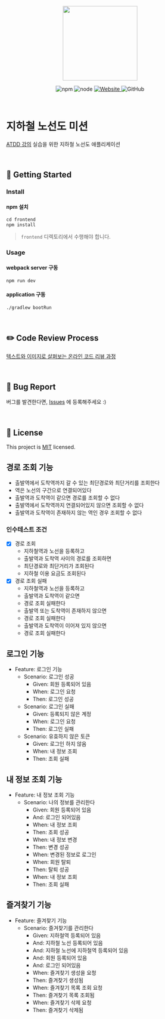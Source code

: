 <p align="center">
    <img width="200px;" src="https://raw.githubusercontent.com/woowacourse/atdd-subway-admin-frontend/master/images/main_logo.png"/>
</p>
<p align="center">
  <img alt="npm" src="https://img.shields.io/badge/npm-6.14.15-blue">
  <img alt="node" src="https://img.shields.io/badge/node-14.18.2-blue">
  <a href="https://edu.nextstep.camp/c/R89PYi5H" alt="nextstep atdd">
    <img alt="Website" src="https://img.shields.io/website?url=https%3A%2F%2Fedu.nextstep.camp%2Fc%2FR89PYi5H">
  </a>
  <img alt="GitHub" src="https://img.shields.io/github/license/next-step/atdd-subway-admin">
</p>

<br>

# 지하철 노선도 미션
[ATDD 강의](https://edu.nextstep.camp/c/R89PYi5H) 실습을 위한 지하철 노선도 애플리케이션

<br>

## 🚀 Getting Started

### Install
#### npm 설치
```
cd frontend
npm install
```
> `frontend` 디렉토리에서 수행해야 합니다.

### Usage
#### webpack server 구동
```
npm run dev
```
#### application 구동
```
./gradlew bootRun
```
<br>

## ✏️ Code Review Process
[텍스트와 이미지로 살펴보는 온라인 코드 리뷰 과정](https://github.com/next-step/nextstep-docs/tree/master/codereview)

<br>

## 🐞 Bug Report

버그를 발견한다면, [Issues](https://github.com/next-step/atdd-subway-service/issues) 에 등록해주세요 :)

<br>

## 📝 License

This project is [MIT](https://github.com/next-step/atdd-subway-service/blob/master/LICENSE.md) licensed.

## 경로 조회 기능
- 출발역에서 도착역까지 갈 수 있는 최단경로와 최단거리를 조회한다
- 역은 노선의 구간으로 연결되어있다
- 출발역과 도착역이 같으면 경로를 조회할 수 없다
- 출발역에서 도착역까지 연결되어있지 않으면 조회할 수 없다
- 출발역과 도착역이 존재하지 않는 역인 경우 조회할 수 없다

### 인수테스트 조건
- [x] 경로 조회
  - 지하철역과 노선을 등록하고
  - 출발역과 도착역 사이의 경로를 조회하면
  - 최단경로와 최단거리가 조회된다
  - 지하철 이용 요금도 조회된다
- [x] 경로 조회 실패
  - 지하철역과 노선을 등록하고
  - 출발역과 도착역이 같으면
  - 경로 조회 실패한다
  - 출발역 또는 도착역이 존재하지 않으면
  - 경로 조회 실패한다
  - 출발역과 도착역이 이어져 있지 않으면
  - 경로 조회 실패한다

## 로그인 기능
- Feature: 로그인 기능
  - Scenario: 로그인 성공
    - Given: 회원 등록되어 있음
    - When: 로그인 요청
    - Then: 로그인 성공
  - Scenario: 로그인 실패
    - Given: 등록되지 않은 계정
    - When: 로그인 요청
    - Then: 로그인 실패
  - Scenario: 유효하지 않은 토큰
    - Given: 로그인 하지 않음
    - When: 내 정보 조회
    - Then: 조회 실패

## 내 정보 조회 기능
- Feature: 내 정보 조회 기능
  - Scenario: 나의 정보를 관리한다
    - Given: 회원 등록되어 있음
    - And: 로그인 되어있음
    - When: 내 정보 조회
    - Then: 조회 성공
    - When: 내 정보 변경
    - Then: 변경 성공
    - When: 변경된 정보로 로그인
    - When: 회원 탈퇴
    - Then: 탈퇴 성공
    - When: 내 정보 조회
    - Then: 조회 실패

## 즐겨찾기 기능
- Feature: 즐겨찾기 기능
  - Scenario: 즐겨찾기를 관리한다
    - Given: 지하철역 등록되어 있음
    - And: 지하철 노선 등록되어 있음
    - And: 지하철 노선에 지하철역 등록되어 있음
    - And: 회원 등록되어 있음
    - And: 로그인 되어있음
    - When: 즐겨찾기 생성을 요청
    - Then: 즐겨찾기 생성됨
    - When: 즐겨찾기 목록 조회 요청
    - Then: 즐겨찾기 목록 조회됨
    - When: 즐겨찾기 삭제 요청
    - Then: 즐겨찾기 삭제됨
